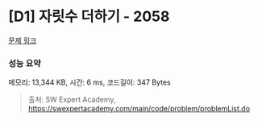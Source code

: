 # [D1] 자릿수 더하기 - 2058 

[문제 링크](https://swexpertacademy.com/main/code/problem/problemDetail.do?contestProbId=AV5QPRjqA10DFAUq) 

### 성능 요약

메모리: 13,344 KB, 시간: 6 ms, 코드길이: 347 Bytes



> 출처: SW Expert Academy, https://swexpertacademy.com/main/code/problem/problemList.do